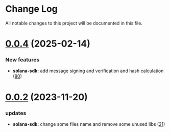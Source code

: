 
# Change Log

All notable changes to this project will be documented in this file.

# [0.0.4](https://github.com/okx/go-wallet-sdk) (2025-02-14)

### New features

- **solana-sdk:** add message signing and verification and hash calculation ([80](https://github.com/okx/go-wallet-sdk/pull/80))

# [0.0.2](https://github.com/okx/go-wallet-sdk) (2023-11-20)

### updates

- **solana-sdk:** change some files name and remove some unused libs ([21](https://github.com/okx/go-wallet-sdk/pull/21))
